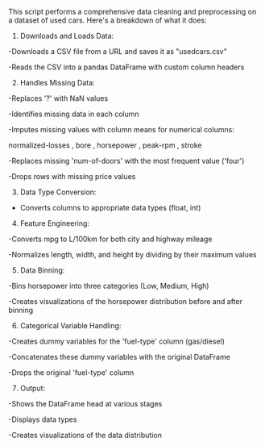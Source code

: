 This script performs a comprehensive data cleaning and preprocessing on a dataset of used cars. Here's a breakdown of what it does:

1) Downloads and Loads Data:

-Downloads a CSV file from a URL and saves it as "usedcars.csv"

-Reads the CSV into a pandas DataFrame with custom column headers

2) Handles Missing Data:

-Replaces '?' with NaN values

-Identifies missing data in each column

-Imputes missing values with column means for numerical columns:

normalized-losses , bore , horsepower , peak-rpm , stroke

-Replaces missing 'num-of-doors' with the most frequent value ('four')

-Drops rows with missing price values

3) Data Type Conversion:

- Converts columns to appropriate data types (float, int)

4) Feature Engineering:

-Converts mpg to L/100km for both city and highway mileage

-Normalizes length, width, and height by dividing by their maximum values

5) Data Binning:

-Bins horsepower into three categories (Low, Medium, High)

-Creates visualizations of the horsepower distribution before and after binning

6) Categorical Variable Handling:

-Creates dummy variables for the 'fuel-type' column (gas/diesel)

-Concatenates these dummy variables with the original DataFrame

-Drops the original 'fuel-type' column

7) Output:

-Shows the DataFrame head at various stages

-Displays data types

-Creates visualizations of the data distribution
